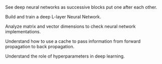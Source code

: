 See deep neural networks as successive blocks put one after each other.

Build and train a deep L-layer Neural Network.

Analyze matrix and vector dimensions to check neural network implementations.

Understand how to use a cache to pass information from forward propagation to back propagation.

Understand the role of hyperparameters in deep learning.
